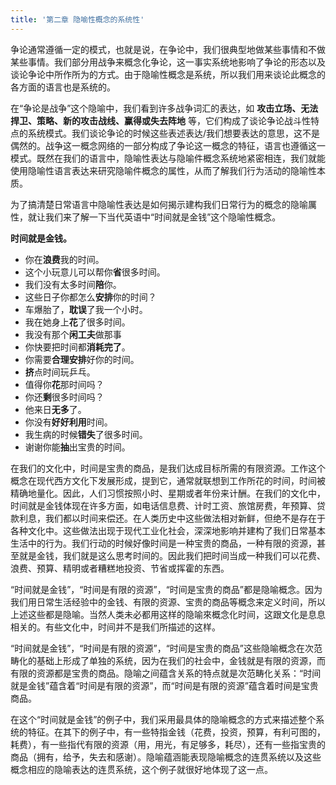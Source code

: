 ```yaml
---
title: '第二章 隐喻性概念的系统性'
---
```


争论通常遵循一定的模式，也就是说，在争论中，我们很典型地做某些事情和不做某些事情。我们部分用战争来概念化争论，这一事实系统地影响了争论的形态以及谈论争论中所作所为的方式。由于隐喻性概念是系统，所以我们用来谈论此概念的各方面的语言也是系统的。

在“争论是战争”这个隐喻中，我们看到许多战争词汇的表达，如 **攻击立场、无法捍卫、策略、新的攻击战线、赢得或失去阵地** 等，它们构成了谈论争论战斗性特点的系统模式。我们谈论争论的时候这些表述表达/我们想要表达的意思，这不是偶然的。战争这一概念网络的一部分构成了争论这一概念的特征，语言也遵循这一模式。既然在我们的语言中，隐喻性表达与隐喻件概念系统地紧密相连，我们就能使用隐喻性语言表达来研究隐喻件概念的属性，从而了解我们行为活动的隐喻性本质。

为了搞清楚日常语言中隐喻性表达是如何揭示建构我们日常行为的概念的隐喻厲性，就让我们来了解一下当代英语中“时间就是金钱”这个隐喻性概念。

**时间就是金钱。**

- 你在**浪费**我的时间。
- 这个小玩意儿可以帮你**省**很多时间。
- 我们没有太多时间**陪**你。
- 这些日子你都怎么**安排**你的时间？
- 车爆胎了，**耽误**了我一个小时。
- 我在她身上**花**了很多时间。
- 我没有那个**闲工夫**做那事
- 你快要把时间都**消耗完了**。
- 你需要**合理安排**好你的时间。
- **挤**点时间玩乒乓。
- 值得你**花**那时间吗？
- 你还**剩**很多时间吗？
- 他来日**无多**了。
- 你没有**好好利用**时间。
- 我生病的时候**错失**了很多时间。
- 谢谢你能**抽**出宝贵的时间。

在我们的文化中，时间是宝贵的商品，是我们达成目标所需的有限资源。工作这个概念在现代西方文化下发展形成，提到它，通常就联想到工作所花的时间，时间被精确地量化。因此，人们习惯按照小时、星期或者年份来计酬。在我们的文化中，时间就是金钱体现在许多方面，如电话信息费、计时工资、旅馆房费，年预算、贷款利息，我们都以时间来偿还。在人类历史中这些做法相对新鲜，但绝不是存在于各种文化中。这些做法出现于现代工业化社会，深深地影响并建构了我们日常基本生活中的行为。我们行动的时候好像时间是一种宝贵的商品，一种有限的资源，甚至就是金钱，我们就是这么思考时间的。因此我们把时间当成一种我们可以花费、浪费、预算、精明或者糟糕地投资、节省或挥霍的东西。

“时间就是金钱”，“时间是有限的资源”，“时间是宝贵的商品”都是隐喻概念。因为我们用日常生活经验中的金钱、有限的资源、宝贵的商品等概念来定义时间，所以上述这些都是隐喻。当然人类未必都用这样的隐喻來概念化时间，这跟文化是息息相关的。有些文化中，时间并不是我们所描述的这样。

“时间就是金钱”，“时间是有限的资源”，“时间是宝贵的商品”这些隐喻概念在次范畴化的基础上形成了单独的系统，因为在我们的社会中，金钱就是有限的资源，而有限的资源都是宝贵的商品。隐喻之间蕴含关系的特点就是次范畴化关系：“时间就是金钱”蕴含着“时间是有限的资源”，而“时间是有限的资源”蕴含着时间是宝贵商品。

在这个“时间就是金钱”的例子中，我们采用最具体的隐喻概念的方式来描述整个系统的特征。在其下的例子中，有一些特指金钱（花费，投资，预算，有利可图的，耗费），有一些指代有限的资源（用，用光，有足够多，耗尽），还有一些指宝贵的商品（拥有，给予，失去和感谢）。隐喻蕴涵能表现隐喻概念的连贯系统以及这些概念相应的隐喻表达的连贯系统，这个例子就很好地体现了这一点。

